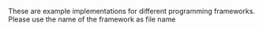These are example implementations for different programming frameworks.
Please use the name of the framework as file name
